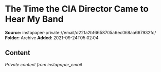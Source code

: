 # The Time the CIA Director Came to Hear My Band

**Source:** instapaper-private://email/d22fa2bf6658705a6ec068aa697932fc/
**Folder:** Archive
**Added:** 2021-09-24T05:02:04




## Content
*Private content from instapaper_email*

